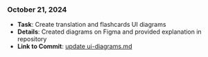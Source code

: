 ### October 21, 2024
- **Task**: Create translation and flashcards UI diagrams
- **Details**: Created diagrams on Figma and provided explanation in repository 
- **Link to Commit**: [update ui-diagrams.md](https://github.com/chrispho/language-study-app/commit/2132c628179cc719fd96cea6cee9df54f820d550) 